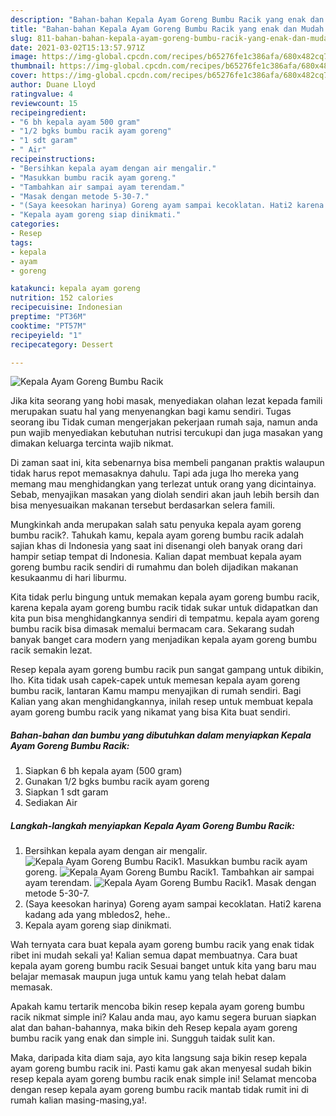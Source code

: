```yaml
---
description: "Bahan-bahan Kepala Ayam Goreng Bumbu Racik yang enak dan Mudah Dibuat"
title: "Bahan-bahan Kepala Ayam Goreng Bumbu Racik yang enak dan Mudah Dibuat"
slug: 811-bahan-bahan-kepala-ayam-goreng-bumbu-racik-yang-enak-dan-mudah-dibuat
date: 2021-03-02T15:13:57.971Z
image: https://img-global.cpcdn.com/recipes/b65276fe1c386afa/680x482cq70/kepala-ayam-goreng-bumbu-racik-foto-resep-utama.jpg
thumbnail: https://img-global.cpcdn.com/recipes/b65276fe1c386afa/680x482cq70/kepala-ayam-goreng-bumbu-racik-foto-resep-utama.jpg
cover: https://img-global.cpcdn.com/recipes/b65276fe1c386afa/680x482cq70/kepala-ayam-goreng-bumbu-racik-foto-resep-utama.jpg
author: Duane Lloyd
ratingvalue: 4
reviewcount: 15
recipeingredient:
- "6 bh kepala ayam 500 gram"
- "1/2 bgks bumbu racik ayam goreng"
- "1 sdt garam"
- " Air"
recipeinstructions:
- "Bersihkan kepala ayam dengan air mengalir."
- "Masukkan bumbu racik ayam goreng."
- "Tambahkan air sampai ayam terendam."
- "Masak dengan metode 5-30-7."
- "(Saya keesokan harinya) Goreng ayam sampai kecoklatan. Hati2 karena kadang ada yang mbledos2, hehe.."
- "Kepala ayam goreng siap dinikmati."
categories:
- Resep
tags:
- kepala
- ayam
- goreng

katakunci: kepala ayam goreng 
nutrition: 152 calories
recipecuisine: Indonesian
preptime: "PT36M"
cooktime: "PT57M"
recipeyield: "1"
recipecategory: Dessert

---
```



![Kepala Ayam Goreng Bumbu Racik](https://img-global.cpcdn.com/recipes/b65276fe1c386afa/680x482cq70/kepala-ayam-goreng-bumbu-racik-foto-resep-utama.jpg)

Jika kita seorang yang hobi masak, menyediakan olahan lezat kepada famili merupakan suatu hal yang menyenangkan bagi kamu sendiri. Tugas seorang ibu Tidak cuman mengerjakan pekerjaan rumah saja, namun anda pun wajib menyediakan kebutuhan nutrisi tercukupi dan juga masakan yang dimakan keluarga tercinta wajib nikmat.

Di zaman  saat ini, kita sebenarnya bisa membeli panganan praktis walaupun tidak harus repot memasaknya dahulu. Tapi ada juga lho mereka yang memang mau menghidangkan yang terlezat untuk orang yang dicintainya. Sebab, menyajikan masakan yang diolah sendiri akan jauh lebih bersih dan bisa menyesuaikan makanan tersebut berdasarkan selera famili. 



Mungkinkah anda merupakan salah satu penyuka kepala ayam goreng bumbu racik?. Tahukah kamu, kepala ayam goreng bumbu racik adalah sajian khas di Indonesia yang saat ini disenangi oleh banyak orang dari hampir setiap tempat di Indonesia. Kalian dapat membuat kepala ayam goreng bumbu racik sendiri di rumahmu dan boleh dijadikan makanan kesukaanmu di hari liburmu.

Kita tidak perlu bingung untuk memakan kepala ayam goreng bumbu racik, karena kepala ayam goreng bumbu racik tidak sukar untuk didapatkan dan kita pun bisa menghidangkannya sendiri di tempatmu. kepala ayam goreng bumbu racik bisa dimasak memalui bermacam cara. Sekarang sudah banyak banget cara modern yang menjadikan kepala ayam goreng bumbu racik semakin lezat.

Resep kepala ayam goreng bumbu racik pun sangat gampang untuk dibikin, lho. Kita tidak usah capek-capek untuk memesan kepala ayam goreng bumbu racik, lantaran Kamu mampu menyajikan di rumah sendiri. Bagi Kalian yang akan menghidangkannya, inilah resep untuk membuat kepala ayam goreng bumbu racik yang nikamat yang bisa Kita buat sendiri.

<!--inarticleads1-->

##### Bahan-bahan dan bumbu yang dibutuhkan dalam menyiapkan Kepala Ayam Goreng Bumbu Racik:

1. Siapkan 6 bh kepala ayam (500 gram)
1. Gunakan 1/2 bgks bumbu racik ayam goreng
1. Siapkan 1 sdt garam
1. Sediakan  Air




<!--inarticleads2-->

##### Langkah-langkah menyiapkan Kepala Ayam Goreng Bumbu Racik:

1. Bersihkan kepala ayam dengan air mengalir.
<img src="https://img-global.cpcdn.com/steps/d0da6e11801f5e99/160x128cq70/kepala-ayam-goreng-bumbu-racik-langkah-memasak-1-foto.jpg" alt="Kepala Ayam Goreng Bumbu Racik">1. Masukkan bumbu racik ayam goreng.
<img src="https://img-global.cpcdn.com/steps/ed012680dd649797/160x128cq70/kepala-ayam-goreng-bumbu-racik-langkah-memasak-2-foto.jpg" alt="Kepala Ayam Goreng Bumbu Racik">1. Tambahkan air sampai ayam terendam.
<img src="https://img-global.cpcdn.com/steps/106b6a69ef0749a9/160x128cq70/kepala-ayam-goreng-bumbu-racik-langkah-memasak-3-foto.jpg" alt="Kepala Ayam Goreng Bumbu Racik">1. Masak dengan metode 5-30-7.
1. (Saya keesokan harinya) Goreng ayam sampai kecoklatan. Hati2 karena kadang ada yang mbledos2, hehe..
1. Kepala ayam goreng siap dinikmati.




Wah ternyata cara buat kepala ayam goreng bumbu racik yang enak tidak ribet ini mudah sekali ya! Kalian semua dapat membuatnya. Cara buat kepala ayam goreng bumbu racik Sesuai banget untuk kita yang baru mau belajar memasak maupun juga untuk kamu yang telah hebat dalam memasak.

Apakah kamu tertarik mencoba bikin resep kepala ayam goreng bumbu racik nikmat simple ini? Kalau anda mau, ayo kamu segera buruan siapkan alat dan bahan-bahannya, maka bikin deh Resep kepala ayam goreng bumbu racik yang enak dan simple ini. Sungguh taidak sulit kan. 

Maka, daripada kita diam saja, ayo kita langsung saja bikin resep kepala ayam goreng bumbu racik ini. Pasti kamu gak akan menyesal sudah bikin resep kepala ayam goreng bumbu racik enak simple ini! Selamat mencoba dengan resep kepala ayam goreng bumbu racik mantab tidak rumit ini di rumah kalian masing-masing,ya!.

